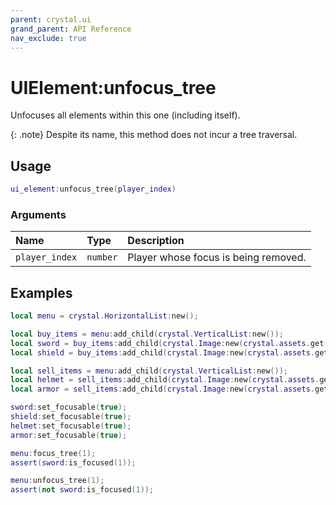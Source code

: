 ```yaml
---
parent: crystal.ui
grand_parent: API Reference
nav_exclude: true
---
```


# UIElement:unfocus_tree

Unfocuses all elements within this one (including itself).

{: .note}
Despite its name, this method does not incur a tree traversal.

## Usage

```lua
ui_element:unfocus_tree(player_index)
```

### Arguments

| Name           | Type     | Description                          |
| :------------- | :------- | :----------------------------------- |
| `player_index` | `number` | Player whose focus is being removed. |

## Examples

```lua
local menu = crystal.HorizontalList:new();

local buy_items = menu:add_child(crystal.VerticalList:new());
local sword = buy_items:add_child(crystal.Image:new(crystal.assets.get("sword.png")));
local shield = buy_items:add_child(crystal.Image:new(crystal.assets.get("shield.png")));

local sell_items = menu:add_child(crystal.VerticalList:new());
local helmet = sell_items:add_child(crystal.Image:new(crystal.assets.get("helmet.png")));
local armor = sell_items:add_child(crystal.Image:new(crystal.assets.get("armor.png")));

sword:set_focusable(true);
shield:set_focusable(true);
helmet:set_focusable(true);
armor:set_focusable(true);

menu:focus_tree(1);
assert(sword:is_focused(1));

menu:unfocus_tree(1);
assert(not sword:is_focused(1));
```
